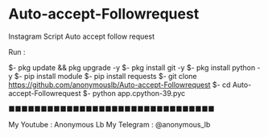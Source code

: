 # Auto-accept-Followrequest
Instagram Script Auto accept follow request 

Run : 

$- pkg update && pkg upgrade -y
$- pkg install git -y
$- pkg install python -y
$- pip install module 
$- pip install requests
$- git clone https://github.com/anonymouslb/Auto-accept-Followrequest
$- cd Auto-accept-Followrequest
$- python app.cpython-39.pyc

■■■■■■■■■■■■■■■■■■■■■■■■■■■■■■■■

My Youtube : Anonymous Lb
My Telegram : @anonymous_lb
